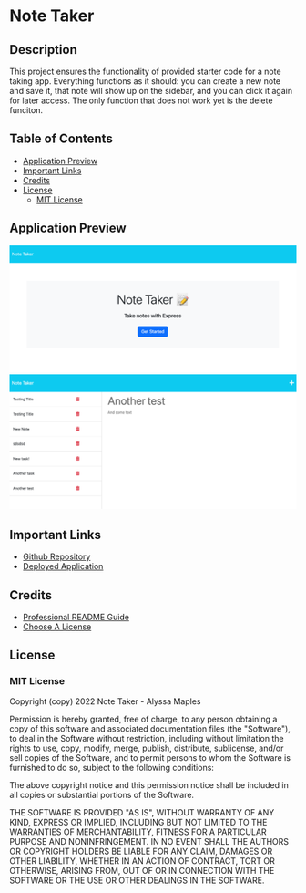 # Note Taker

## Description
This project ensures the functionality of provided starter code for a note taking app. Everything functions as it should: you can create a new note and save it, that note will show up on the sidebar, and you can click it again for later access. The only function that does not work yet is the delete funciton. 

## Table of Contents

- [Application Preview](#application-preview)
- [Important Links](#important-links)
- [Credits](#credits)
- [License](#license)
    - [MIT License](#mit-license)

## Application Preview
![Application Preview](./Develop/public/assets/images/image1.png)
![Application Preview](./Develop/public/assets/images/image2.png)

## Important Links

- [Github Repository](https://github.com/armaples/notes-app)
- [Deployed Application](https://sheltered-cliffs-49983.herokuapp.com/)

## Credits
- [Professional README Guide](https://coding-boot-camp.github.io/full-stack/github/professional-readme-guide) 
- [Choose A License](https://choosealicense.com/licenses/mit/)

## License

### MIT License

Copyright (copy) 2022 Note Taker - Alyssa Maples

Permission is hereby granted, free of charge, to any person obtaining a copy
of this software and associated documentation files (the "Software"), to deal
in the Software without restriction, including without limitation the rights
to use, copy, modify, merge, publish, distribute, sublicense, and/or sell
copies of the Software, and to permit persons to whom the Software is
furnished to do so, subject to the following conditions:

The above copyright notice and this permission notice shall be included in all
copies or substantial portions of the Software.

THE SOFTWARE IS PROVIDED "AS IS", WITHOUT WARRANTY OF ANY KIND, EXPRESS OR
IMPLIED, INCLUDING BUT NOT LIMITED TO THE WARRANTIES OF MERCHANTABILITY,
FITNESS FOR A PARTICULAR PURPOSE AND NONINFRINGEMENT. IN NO EVENT SHALL THE
AUTHORS OR COPYRIGHT HOLDERS BE LIABLE FOR ANY CLAIM, DAMAGES OR OTHER
LIABILITY, WHETHER IN AN ACTION OF CONTRACT, TORT OR OTHERWISE, ARISING FROM,
OUT OF OR IN CONNECTION WITH THE SOFTWARE OR THE USE OR OTHER DEALINGS IN THE
SOFTWARE.